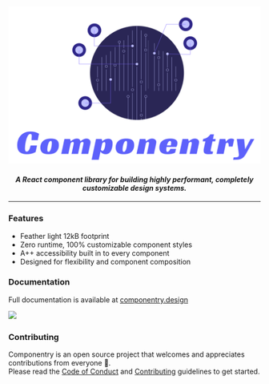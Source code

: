 <br />
<div align="center">
  <img src="./docs/assets/componentry.png" width="727" alt="Componentry" />  
</div>

<h4 align="center">
  <em>A React component library for building highly performant, completely customizable design systems.</em>
</h4>

---

### Features

- Feather light 12kB footprint
- Zero runtime, 100% customizable component styles
- A++ accessibility built in to every component
- Designed for flexibility and component composition

### Documentation

Full documentation is available at
[componentry.design](https://componentry.design)

<a href="https://vercel.com/?utm_source=crystal-ball&utm_campaign=oss" alt="Powered by Vercel">
  <img src="https://www.datocms-assets.com/31049/1618983297-powered-by-vercel.svg">
</a>

### Contributing

Componentry is an open source project that welcomes and appreciates
contributions from everyone 🙌. <br /> Please read the
[Code of Conduct](./CODE_OF_CONDUCT.md) and
[Contributing](./.github/CONTRIBUTING.md) guidelines to get started.
